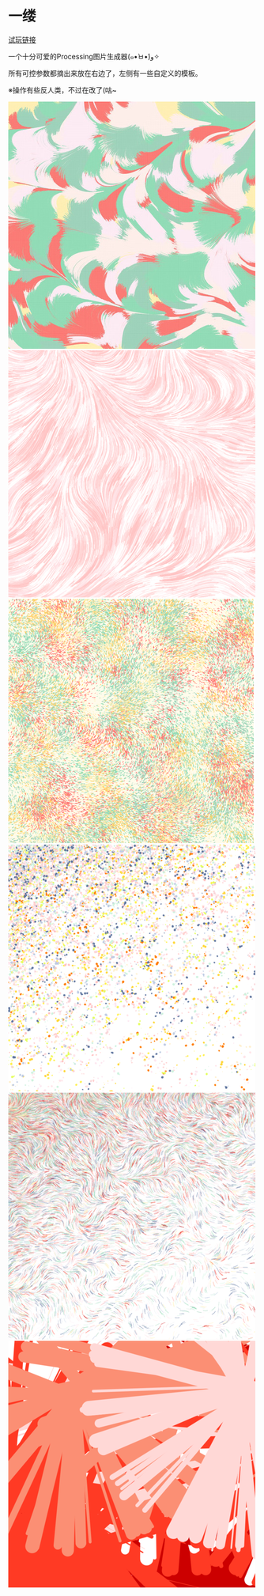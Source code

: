 # 一缕
 
[试玩链接](https://llapuras.top/Processing)

一个十分可爱的Processing图片生成器(๑•̀ㅂ•́)و✧

所有可控参数都摘出来放在右边了，左侧有一些自定义的模板。

※操作有些反人类，不过在改了(咕~

![](https://github.com/llapuras/AlfxFlow/blob/master/imgs/feather.jpg)
![](https://github.com/llapuras/AlfxFlow/blob/master/imgs/furafura.png)
![](https://github.com/llapuras/AlfxFlow/blob/master/imgs/Hanabi.png)
![](https://github.com/llapuras/AlfxFlow/blob/master/imgs/snow.png)
![](https://github.com/llapuras/AlfxFlow/blob/master/imgs/flow.png)
![](https://github.com/llapuras/AlfxFlow/blob/master/imgs/vermilion.png)
